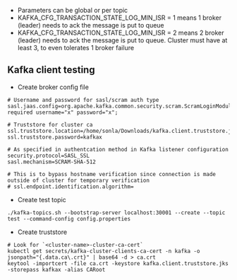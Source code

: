

* Parameters can be global or per topic
* KAFKA_CFG_TRANSACTION_STATE_LOG_MIN_ISR = 1 means 1 broker (leader) needs to ack the message is put to queue
* KAFKA_CFG_TRANSACTION_STATE_LOG_MIN_ISR = 2 means 2 broker (leader) needs to ack the message is put to queue. Cluster must have at least 3, to even tolerates 1 broker failure

## Kafka client testing

* Create broker config file
```
# Username and password for sasl/scram auth type 
sasl.jaas.config=org.apache.kafka.common.security.scram.ScramLoginModule required username="x" password="x";

# Truststore for cluster ca
ssl.truststore.location=/home/sonla/Downloads/kafka.client.truststore.jks
ssl.truststore.password=kafkax

# As specified in authentcation method in Kafka listener configuration
security.protocol=SASL_SSL
sasl.mechanism=SCRAM-SHA-512

# This is to bypass hostname verification since connection is made outside of cluster for temporary verification
# ssl.endpoint.identification.algorithm=
```

* Create test topic
```
./kafka-topics.sh --bootstrap-server localhost:30001 --create --topic test --command-config config.properties
```

* Create truststore
```
# Look for `<cluster-name>-cluster-ca-cert`
kubectl get secrets/kafka-cluster-clients-ca-cert -n kafka -o jsonpath="{.data.ca\.crt}" | base64 -d > ca.crt
keytool -importcert -file ca.crt -keystore kafka.client.truststore.jks -storepass kafkax -alias CARoot
```

